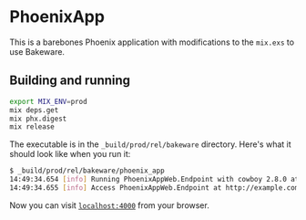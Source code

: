 # PhoenixApp

This is a barebones Phoenix application with modifications to the `mix.exs` to
use Bakeware.

## Building and running

```sh
export MIX_ENV=prod
mix deps.get
mix phx.digest
mix release
```

The executable is in the `_build/prod/rel/bakeware` directory. Here's what it
should look like when you run it:

```sh
$ _build/prod/rel/bakeware/phoenix_app
14:49:34.654 [info] Running PhoenixAppWeb.Endpoint with cowboy 2.8.0 at :::4000 (http)
14:49:34.655 [info] Access PhoenixAppWeb.Endpoint at http://example.com
```

Now you can visit [`localhost:4000`](http://localhost:4000) from your browser.
